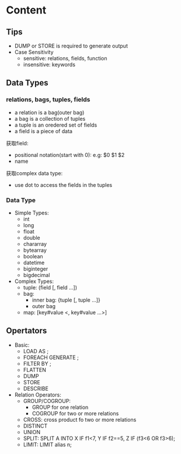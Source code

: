 # Content

## Tips
- DUMP or STORE is required to generate output
- Case Sensitivity
  - sensitive: relations, fields, function
  - insensitive: keywords

## Data Types
### relations, bags, tuples, fields
- a relation is a bag(outer bag)
- a bag is a collection of tuples
- a tuple is an oredered set of fields
- a field is a piece of data

获取field:
- positional notation(start with 0): e.g: $0 $1 $2
- name

获取complex data type:
- use dot to access the fields in the tuples

### Data Type
- Simple Types:
  - int
  - long
  - float
  - double
  - chararray
  - bytearray
  - boolean
  - datetime
  - biginteger
  - bigdecimal
- Complex Types:
  - tuple: (field [, field ...])
  - bag:
    - inner bag: {tuple [, tuple ...]}
    - outer bag
  - map: [key#value <, key#value ...>]

## Opertators
- Basic:
  - LOAD <data> AS <schema>;
  - FOREACH <relation> GENERATE <field>;
  - FILTER <relation> BY <condition>;
  - FLATTEN
  - DUMP
  - STORE
  - DESCRIBE
- Relation Operators:
  - GROUP/COGROUP:
    - GROUP for one relation
    - COGROUP for two or more relations
  - CROSS: cross product fo two or more relations
  - DISTINCT
  - UNION
  - SPLIT: SPLIT A INTO X IF f1<7, Y IF f2==5, Z IF (f3<6 OR f3>6);
  - LIMIT: LIMIT alias n;
